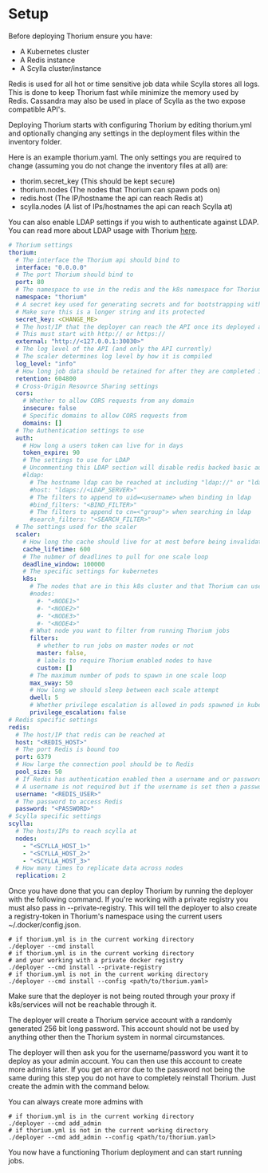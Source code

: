 # Setup

Before deploying Thorium ensure you have:
- A Kubernetes cluster
- A Redis instance
- A Scylla cluster/instance

Redis is used for all hot or time sensitive job data while Scylla stores all logs.
This is done to keep Thorium fast while minimize the memory used by Redis. Cassandra
may also be used in place of Scylla as the two expose compatible API's.

Deploying Thorium starts with configuring Thorium by editing thorium.yml and optionally
changing any settings in the deployment files within the inventory folder.

Here is an example thorium.yaml. The only settings you are required to change (assuming
you do not change the inventory files at all) are:

- thorim.secret_key (This should be kept secure)
- thorium.nodes (The nodes that Thorium can spawn pods on)
- redis.host (The IP/hostname the api can reach Redis at)
- scylla.nodes (A list of IPs/hostnames the api can reach Scylla at)

You can also enable LDAP settings if you wish to authenticate against LDAP. You can read
more about LDAP usage with Thorium [here](../concepts/groups/groups.md).

```yaml
# Thorium settings
thorium:
  # The interface the Thorium api should bind to
  interface: "0.0.0.0"
  # The port Thorium should bind to
  port: 80
  # The namespace to use in the redis and the k8s namespace for Thorium system pods
  namespace: "thorium"
  # A secret key used for generating secrets and for bootstrapping with the deployer
  # Make sure this is a longer string and its protected
  secret_key: <CHANGE_ME>
  # The host/IP that the deployer can reach the API once its deployed at
  # This must start with http:// or https://
  external: "http://<127.0.0.1:30030>"
  # The log level of the API (and only the API currently)
  # The scaler determines log level by how it is compiled
  log_level: "info"
  # How long job data should be retained for after they are completed in seconds
  retention: 604800
  # Cross-Origin Resource Sharing settings
  cors:
    # Whether to allow CORS requests from any domain
    insecure: false
    # Specific domains to allow CORS requests from
    domains: []
  # The Authentication settings to use
  auth:
    # How long a users token can live for in days
    token_expire: 90
    # The settings to use for LDAP 
    # Uncommenting this LDAP section will disable redis backed basic auth for new users
    #ldap:
      # The hostname ldap can be reached at including "ldap://" or "ldaps://"
      #host: "ldaps://<LDAP_SERVER>"
      # The filters to append to uid=<username> when binding in ldap
      #bind_filters: "<BIND_FILTER>"
      # The filters to append to cn=<"group"> when searching in ldap
      #search_filters: "<SEARCH_FILTER>"
  # The settings used for the scaler
  scaler:
    # How long the cache should live for at most before being invalidated in seconds
    cache_lifetime: 600
    # The nubmer of deadlines to pull for one scale loop
    deadline_window: 100000
    # The specific settings for kubernetes
    k8s:
      # The nodes that are in this k8s cluster and that Thorium can use
      #nodes:
        #- "<NODE1>"
        #- "<NODE2>"
        #- "<NODE3>"
        #- "<NODE4>"
      # What node you want to filter from running Thorium jobs
      filters:
        # whether to run jobs on master nodes or not
        master: false,
        # labels to require Thorium enabled nodes to have
        custom: []
      # The maximum number of pods to spawn in one scale loop
      max_sway: 50
      # How long we should sleep between each scale attempt
      dwell: 5
      # Whether privilege escalation is allowed in pods spawned in kubernetes
      privilege_escalation: false
# Redis specific settings
redis:
  # The host/IP that redis can be reached at
  host: "<REDIS_HOST>"
  # The port Redis is bound too
  port: 6379
  # How large the connection pool should be to Redis
  pool_size: 50
  # If Redis has authentication enabled then a username and or password combo can be set
  # A username is not required but if the username is set then a password must also be
  username: "<REDIS_USER>"
  # The password to access Redis
  password: "<PASSWORD>"
# Scylla specific settings
scylla:
  # The hosts/IPs to reach scylla at
  nodes:
    - "<SCYLLA_HOST_1>"
    - "<SCYLLA_HOST_2>"
    - "<SCYLLA_HOST_3>"
  # How many times to replicate data across nodes
  replication: 2
```

Once you have done that you can deploy Thorium by running the deployer with the
following command. If you're working with a private registry you must also pass in
--private-registry. This will tell the deployer to also create a registry-token in
Thorium's namespace using the current users ~/.docker/config.json.

```
# if thorium.yml is in the current working directory
./deployer --cmd install
# if thorium.yml is in the current working directory 
# and your working with a private docker registry
./deployer --cmd install --private-registry
# if thorium.yml is not in the current working directory
./deployer --cmd install --config <path/to/thorium.yaml>
```

Make sure that the deployer is not being routed through your proxy if k8s/services
will not be reachable through it.

The deployer will create a Thorium service account with a randomly generated
256 bit long password. This account should not be used by anything other then
the Thorium system in normal circumstances.

The deployer will then ask you for the username/password you want it to deploy
as your admin account. You can then use this account to create more admins later.
If you get an error due to the password not being the same during this step you
do not have to completely reinstall Thorium. Just create the admin with the
command below.

You can always create more admins with
```
# if thorium.yml is in the current working directory
./deployer --cmd add_admin
# if thorium.yml is not in the current working directory
./deployer --cmd add_admin --config <path/to/thorium.yaml>
```

You now have a functioning Thorium deployment and can start running jobs.
